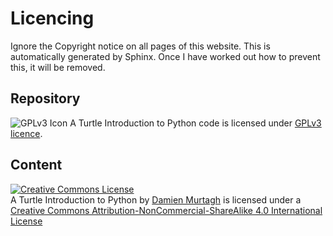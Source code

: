 # Licencing

Ignore the Copyright notice on all pages of this website. This is automatically generated by Sphinx. Once I have worked out how to prevent this, it will be removed.

## Repository

![GPLv3 Icon](https://www.gnu.org/graphics/gplv3-with-text-84x42.png) A Turtle Introduction to Python code is licensed under [GPLv3 licence](https://www.gnu.org/licenses/gpl-3.0.en.html).

## Content

<a rel="license" href="http://creativecommons.org/licenses/by-nc-sa/4.0/"><img alt="Creative Commons License" style="border-width:0" src="https://i.creativecommons.org/l/by-nc-sa/4.0/88x31.png" /></a><br /><span xmlns:dct="http://purl.org/dc/terms/" property="dct:title">A Turtle Introduction to Python</span> by <a xmlns:cc="http://creativecommons.org/ns#" href="https://damom73.github.io/turtle-introduction-to-python/" property="cc:attributionName" rel="cc:attributionURL">Damien Murtagh</a> is licensed under a <a rel="license" href="http://creativecommons.org/licenses/by-nc-sa/4.0/">Creative Commons Attribution-NonCommercial-ShareAlike 4.0 International License</a>